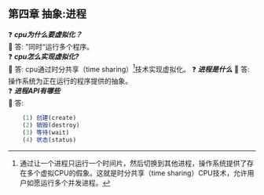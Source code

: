 ## 第四章 抽象:进程

:question: ***cpu为什么要虚拟化？***  
:key: 答: ”同时“运行多个程序。  
:question: ***cpu怎么实现虚拟化?***    
:key: 答: cpu通过时分共享（time sharing）[^1]技术实现虚拟化。
:question: ***进程是什么***
:key: 答: 操作系统为正在运行的程序提供的抽象。  
:question: ***进程API有哪些***  
:key: 答: 
```javascript
    (1) 创建(create) 
    (2) 销毁(destroy)
    (3) 等待(wait)
    (4) 状态(status)
```




[^1]: 通过让一个进程只运行一个时间片，然后切换到其他进程，操作系统提供了存在多个虚拟CPU的假象。这就是时分共享（time sharing）CPU技术，允许用户如愿运行多个并发进程。

